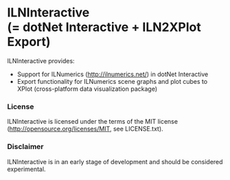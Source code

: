 ILNInteractive  
(= dotNet Interactive + ILN2XPlot Export)
==========

ILNInteractive provides:
- Support for ILNumerics (http://ilnumerics.net/) in dotNet Interactive 
- Export functionality for ILNumerics scene graphs and plot cubes to XPlot (cross-platform data visualization package)

### License
ILNInteractive is licensed under the terms of the MIT license (<http://opensource.org/licenses/MIT>, see LICENSE.txt).

### Disclaimer
ILNInteractive is in an early stage of development and should be
considered experimental.
